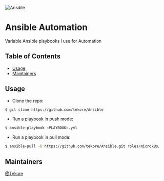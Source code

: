 ![Ansible](https://img.shields.io/badge/ansible-%231A1918.svg?style=for-the-badge&logo=ansible&logoColor=white)

# Ansible Automation

Variable Ansible playbooks I use for Automation

## Table of Contents
- [Usage](#usage)
- [Maintainers](#maintainers)

## Usage
- Clone the repo:
```sh
$ git clone https://github.com/tekore/Ansible
```

- Run a playbook in push mode:
```sh
$ ansible-playbook <PLAYBOOK>.yml
```
- Run a playbook in pull mode:
```sh
$ ansible-pull -U https://github.com/tekore/Ansible.git roles/microk8s/mk8s.yml --extra-vars "url=<URL-HERE>> url_folder=/var/test"
```

## Maintainers
[@Tekore](https://github.com/tekore)